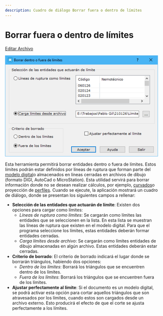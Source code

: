 ```yaml
---
description: Cuadro de diálogo Borrar fuera o dentro de límites
---
```


# Borrar fuera o dentro de límites

[Editar Archivo](../fichas-de-herramientas/ficha-de-herramientas-editar/editar-archivo.md)

![Cuadro de diálogo Borrar fuera o dentro de límites](../../.gitbook/assets/image-80.png)

Esta herramienta permitirá borrar entidades dentro o fuera de límites. Estos límites podrán estar definidos por líneas de ruptura que forman parte del [modelo digital](../como/como-triangulacion.md)o almacenados en líneas cerradas en archivos de dibujo (formato DIGI, AutoCad o MicroStation). Esta utilidad servirá para borrar información donde no se desean realizar cálculos, por ejemplo, [curvados](../como/como-curvado.md)o proyección de [perfiles](../como/como-perfiles.md). Cuando se ejecute, la aplicación mostrará un cuadro de diálogo, donde se presentan los siguientes campos a rellenar:

* **Selección de las entidades que actuarán de límite**: Existen dos opciones para cargar como límites:
  * _Líneas de ruptura como límites_: Se cargarán como límites las entidades que se seleccionen en la lista. En esta lista se muestran las líneas de ruptura que existen en el modelo digital. Para que el programa seleccione los límites, estas entidades deberán formar entidades cerradas.
  * _Carga límites desde archivo_: Se cargarán como límites entidades de dibujo almacenadas en algún archivo. Estas entidades deberán estar cerradas.
* **Criterio de borrado**: El criterio de borrado indicará el lugar donde se borrarán triángulos, habiendo dos opciones:
  * _Dentro de los límites_: Borrará los triángulos que se encuentren dentro de los límites.
  * _Fuera de los límites_: Borrará los triángulos que se encuentren fuera de los límites.
* **Ajustar perfectamente al límite**: Si el documento es un modelo digital, se podrá activar esta opción para cortar aquellos triángulos que son atravesados por los límites, cuando estos son cargados desde un archivo externo. Esto producirá el efecto de que el corte se ajusta perfectamente a los límites.
